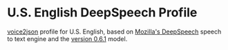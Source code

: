 # U.S. English DeepSpeech Profile

[voice2json](https://github.com/synesthesiam/voice2json) profile for U.S. English, based on [Mozilla's DeepSpeech](https://github.com/mozilla/DeepSpeech) speech to text engine and the [version 0.6.1](https://github.com/mozilla/DeepSpeech/releases/v0.6.1) model.
